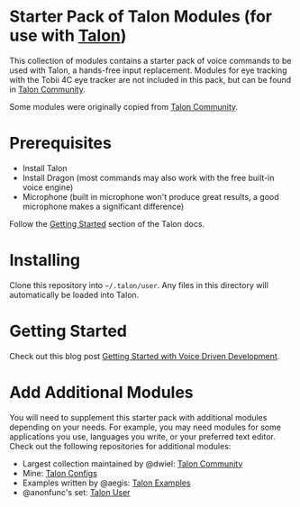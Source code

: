 # Starter Pack of Talon Modules (for use with [Talon](https://talonvoice.com/))

This collection of modules contains a starter pack of voice commands to be used with Talon, a hands-free input replacement. Modules for eye tracking with the Tobii 4C eye tracker are not included in this pack, but can be found in [Talon Community](https://github.com/dwiel/talon_community). 

Some modules were originally copied from [Talon Community](https://github.com/dwiel/talon_community).


# Prerequisites
- Install Talon
- Install Dragon (most commands may also work with the free built-in voice engine)
- Microphone (built in microphone won't produce great results, a good microphone makes a significant difference)

Follow the [Getting Started](https://talonvoice.com/docs/) section of the Talon docs.

# Installing
Clone this repository into `~/.talon/user`. Any files in this directory will automatically be loaded into Talon. 

# Getting Started
Check out this blog post [Getting Started with Voice Driven Development](https://whalequench.club/blog/2019/09/03/learning-to-speak-code.html).

# Add Additional Modules
You will need to supplement this starter pack with additional modules depending on your needs. For example, you may need modules for some applications you use, languages you write, or your preferred text editor. Check out the following repositories for additional modules:

* Largest collection maintained by @dwiel: [Talon Community](https://github.com/dwiel/talon_community) 
* Mine: [Talon Configs](https://github.com/2shea/talon_configs)
* Examples written by @aegis: [Talon Examples](https://github.com/talonvoice/examples)
* @anonfunc's set: [Talon User](https://github.com/anonfunc/talon-user)
